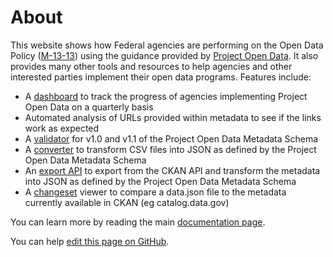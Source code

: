 # About

This website shows how Federal agencies are performing on the Open Data Policy ([M-13-13](https://project-open-data.cio.gov/policy-memo/)) using the guidance provided by [Project Open Data](http://project-open-data.cio.gov/). It also provides many other tools and resources to help agencies and other interested parties implement their open data programs. Features include:

- A [dashboard](../offices) to track the progress of agencies implementing Project Open Data on a quarterly basis
- Automated analysis of URLs provided within metadata to see if the links work as expected
- A [validator](../validate) for v1.0 and v1.1 of the Project Open Data Metadata Schema
- A [converter](../datagov/csv_to_json) to transform CSV files into JSON as defined by the Project Open Data Metadata Schema
- An [export API](../export) to export from the CKAN API and transform the metadata into JSON as defined by the Project Open Data Metadata Schema
- A [changeset](../changeset) viewer to compare a data.json file to the metadata currently available in CKAN (eg catalog.data.gov)

You can learn more by reading the main [documentation page](./main). 

You can help [edit this page on GitHub](https://github.com/GSA/project-open-data-dashboard/edit/master/documentation/about.md). 
